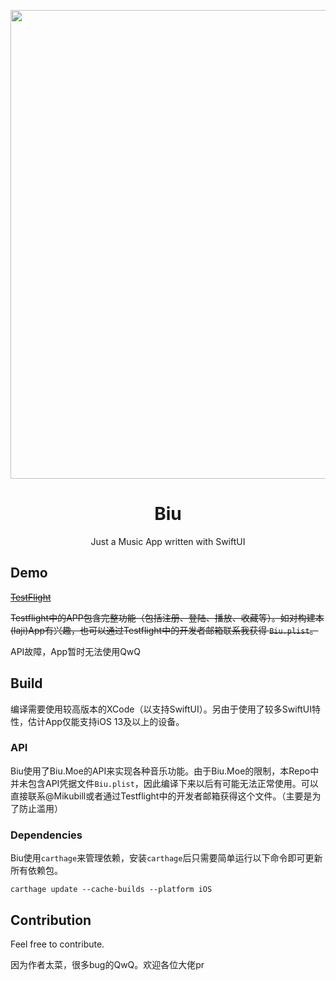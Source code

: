 
<p align="center">
  <img width="750" src="Screenshots/ScreenShot.png">
</p>

<h1 align="center">Biu</h1>

<p align="center">Just a Music App written with SwiftUI</p>

## Demo

~~[TestFlight](https://testflight.apple.com/join/6rzLbQiU)~~

~~Testflight中的APP包含完整功能（包括注册、登陆、播放、收藏等）。如对构建本(laji)App有兴趣，也可以通过Testflight中的开发者邮箱联系我获得 `Biu.plist`。~~

API故障，App暂时无法使用QwQ

## Build 

编译需要使用较高版本的XCode（以支持SwiftUI）。另由于使用了较多SwiftUI特性，估计App仅能支持iOS 13及以上的设备。

### API

Biu使用了Biu.Moe的API来实现各种音乐功能。由于Biu.Moe的限制，本Repo中并未包含API凭据文件`Biu.plist`，因此编译下来以后有可能无法正常使用。可以直接联系@Mikubill或者通过Testflight中的开发者邮箱获得这个文件。（主要是为了防止滥用）

### Dependencies

Biu使用`carthage`来管理依赖，安装`carthage`后只需要简单运行以下命令即可更新所有依赖包。

```
carthage update --cache-builds --platform iOS 
```

## Contribution

Feel free to contribute.

因为作者太菜，很多bug的QwQ。欢迎各位大佬pr

